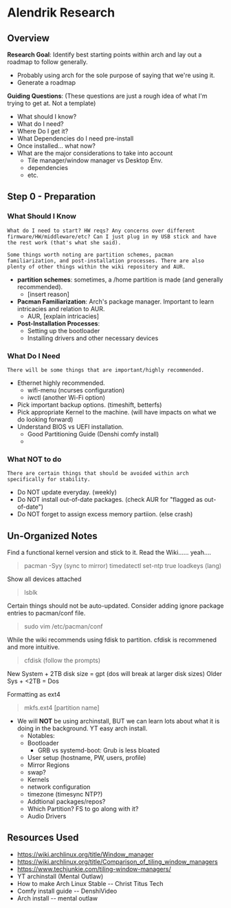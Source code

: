 # Alendrik Research
## Overview
**Research Goal**: Identify best starting points within arch and lay out a roadmap to follow generally.
- Probably using arch for the sole purpose of saying that we're using it.
- Generate a roadmap

**Guiding Questions**: (These questions are just a rough idea of what I'm trying to get at. Not a template)
- What should I know?
- What do I need?
- Where Do I get it?
- What Dependencies do I need pre-install
- Once installed... what now?
- What are the major considerations to take into account
	- Tile manager/window manager vs Desktop Env.
	- dependencies
	- etc.


## Step 0 - Preparation
### What Should I Know
	What do I need to start? HW reqs? Any concerns over different firmware/HW/middleware/etc? Can I just plug in my USB stick and have the rest work (that's what she said).
	
	Some things worth noting are partition schemes, pacman familiarization, and post-installation processes. There are also plenty of other things within the wiki repository and AUR. 

- **partition schemes**: sometimes, a /home partition is made (and generally recommended).
	- [insert reason]
- **Pacman Familiarization**: Arch's package manager. Important to learn intricacies and relation to AUR. 
	- AUR, [explain intricacies]
- **Post-Installation Processes**: 
	- Setting up the bootloader
	- Installing drivers and other necessary devices

### What Do I Need
	There will be some things that are important/highly recommended.
- Ethernet highly recommended.
	- wifi-menu (ncurses configuration)
	- iwctl (another Wi-Fi option)
- Pick important backup options. (timeshift, betterfs)
- Pick appropriate Kernel to the machine. (will have impacts on what we do looking forward)
- Understand BIOS vs UEFI installation.
	- Good Partitioning Guide (Denshi comfy install)
	- 


### What NOT to do
	There are certain things that should be avoided within arch specifically for stability.
- Do NOT update everyday. (weekly)
- Do NOT install out-of-date packages. (check AUR for "flagged as out-of-date")
- Do NOT forget to assign excess memory partiion. (else crash)








## Un-Organized Notes
Find a functional kernel version and stick to it.
Read the Wiki...... yeah....
> pacman -Syy (sync to mirror)
> timedatectl set-ntp true
> loadkeys (lang)

Show all devices attached
> lsblk

Certain things should not be auto-updated. Consider adding ignore package entries to pacman/conf file. 
> sudo vim /etc/pacman/conf

While the wiki recommends using fdisk to partition. cfdisk is recommened and more intuitive.
> cfdisk (follow the prompts)

New System + 2TB disk size = gpt (dos will break at larger disk sizes)
Older Sys  + <2TB = Dos 

Formatting as ext4
> mkfs.ext4 [partition name]



- We will **NOT** be using archinstall, BUT we can learn lots about what it is doing in the background. YT easy arch install. 
	- Notables:
	- Bootloader 
		- GRB vs systemd-boot: Grub is less bloated
	- User setup (hostname, PW, users, profile)
	- Mirror Regions
	- swap?
	- Kernels
	- network configuration
	- timezone (timesync NTP?)
	- Addtional packages/repos?
	- Which Partition? FS to go along with it?
	- Audio Drivers




## Resources Used
- https://wiki.archlinux.org/title/Window_manager
- https://wiki.archlinux.org/title/Comparison_of_tiling_window_managers
- https://www.techjunkie.com/tiling-window-managers/
- YT archinstall (Mental Outlaw)
- How to make Arch Linux Stable -- Christ Titus Tech
- Comfy install guide -- DenshiVideo 
- Arch install -- mental outlaw
